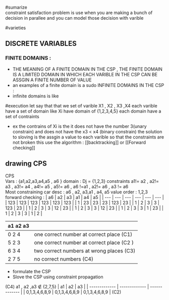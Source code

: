 #sumarize  
constraint satisfaction problem is use when you are making a bunch of decision in parallee and you can model those decision with varible 


#varieties  
## DISCRETE VARIABLES 
### FINITE DOMAINS :
-  THE MEANING OF A FINITE DOMAIN IN THE CSP , THE FINITE DOMAIN IS A LIMITED DOMAIN IN WHICH EACH VARIBLE IN THE CSP CAN BE ASSGIN A FINITE NUMBER OF VALUE 
- an examples of a finite domain is a sudo
INFINITE DOMAINS IN THE CSP : 
- infinite domains is like 

#execution
let say that that we set of varible X1 , X2 , X3 ,X4 
each varible have a set of domain like Xi have domain of {1,2,3,4,5}
each domain have a set of contraints 
- ex the contrains of Xi is the it does not have the number 3(unary constrain) and does not have the x3 < x4 (binary constrain)
the solution to sloving  is the assgin a value to each varible so that the constraints are not broken 
this use the algorithm : [[backtracking]] or [[Forward checking]] 

## drawing CPS 
CPS   
Vars : {a1,a2,a3,a4,a5 , a6 }
domain : Dj = {1,2,3}
constraints 
a1!= a2  , a2!= a3 , a3!= a4 , a4!= a5 , a5!= a6 , a6 !=a1 , a2!= a6  , a3 != a6  
Most constraining car desc : 
a6 , a2, a3,a1 , a4, a5 
value order : 1,2,3 
forward checking : 
| a6  | a2  | a3  | a1  | a4  | a5  |
| --- | --- | --- | --- | --- | --- |
| 123 | 123 | 123 | 123 | 123 | 123 |
| 1   | 23  | 23  | 23  | 123 | 23  |
| 1   | 2   | 3   | 3   | 123 | 23  |
| 1   | 2   | 3   | 3   | 12  | 23  |
| 1   | 2   | 3   | 3   | 12  | 23  |
| 1   | 2   | 3   | 3   | 1   | 23  |
| 1   | 2   | 3   | 3   | 1   | 2   |

| a1 a2 a3 |                                           |
| -------- | ----------------------------------------- |
| 0  2 4   | one correct number at correct place (C1)  |
| 5 2 3    | one correct number at correct place (C2 ) |
| 6 3 4    | two correct numbers at wrong places (C3)  |
| 2 7 5    | no correct numbers (C4)                   |
- formulate the CSP 
- Slove the CSP using constraint propagation 

(C4) a1 , a2 ,a3 $\notin$ {2,7,5}
| a1            | a2            | a3            |
| ------------- | ------------- | ------------- |
| 0,1,3,4,6,8,9 | 0,1,3,4,6,8,9 | 0,1,3,4,6,8,9 |
(C2) 